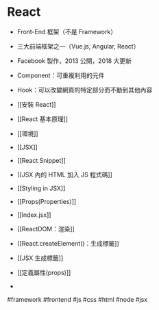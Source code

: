 # React
- Front-End 框架（不是 Framework） 
- 三大前端框架之一（Vue.js, Angular, React）
-  Facebook 製作，2013 公開，2018 大更新
- Component：可重複利用的元件
- Hook：可以改變網頁的特定部分而不動到其他內容

- [[安裝 React]]
- [[React 基本原理]]
- [[環境]]
- [[JSX]]
- [[React Snippet]]
- [[JSX 內的 HTML 加入 JS 程式碼]]
- [[Styling in JSX]]
- [[Props(Properties)]]

- [[index.jsx]]
- [[ReactDOM：渲染]]
- [[React.createElement()：生成標籤]]
- [[JSX 生成標籤]]
- [[定義屬性(props)]]
-  
#framework #frontend #js #css #html #node #jsx